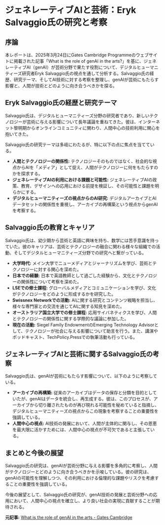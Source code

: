 # ジェネレーティブAIと芸術：Eryk Salvaggio氏の研究と考察

## 序論

本レポートは、2025年3月24日にGates Cambridge Programmeのウェブサイトに掲載された記事「What is the role of genAI in the arts?」を基に、ジェネレーティブAI（genAI）が芸術分野で果たす役割について、デジタルヒューマニティーズ研究者Eryk Salvaggio氏の視点を通して分析する。Salvaggio氏の経歴、研究テーマ、そしてAI技術に対する考察を整理し、genAIが芸術にもたらす影響と、人間が技術とどのように向き合うべきかを探る。

## Eryk Salvaggio氏の経歴と研究テーマ

Salvaggio氏は、デジタルヒューマニティーズ分野の研究者であり、新しいテクノロジーが芸術に与える影響について長年議論を重ねてきた。彼は、インターネット黎明期からオンラインコミュニティに関わり、人間中心の技術利用に関心を抱いてきた。

Salvaggio氏の研究テーマは多岐にわたるが、特に以下の点に焦点を当てている。

* **人間とテクノロジーの関係性:** テクノロジーそのものではなく、社会的な視点からAIを「メディア」として捉え、人間がテクノロジーに何をもたらすのかを探求する。
* **ジェネレーティブAIの利用における課題と可能性:** ジェネレーティブAIの政策、教育、デザインへの応用における前提を検証し、その可能性と課題を明らかにする。
* **デジタルヒューマニティーズの視点からのAI研究:** デジタルアーカイブとAIデータセットの関係性を重視し、アーカイブの再構築という視点からgenAIを考察する。

## Salvaggio氏の教育とキャリア

Salvaggio氏は、幼少期から芸術と英語に興味を持ち、数学には苦手意識を持っていた。彼のキャリアは、芸術とテクノロジーの融合に関わる様々な組織での活動、そしてデジタルヒューマニティーズ分野での研究へと繋がっている。

* **大学時代:** メイン大学でニューメディアとジャーナリズムを学び、芸術とテクノロジーに対する関心を深めた。
* **日本での経験:** 日本で英語教師として過ごした経験から、文化とテクノロジーの関係性について考察を深めた。
* **LSEでの修士課程:** グローバルメディアとコミュニケーションを学び、文化がテクノロジーをどのように形成するかを研究した。
* **Swissnex Networkでの活動:** AIに関する研究とコンテンツ戦略を担当し、様々な専門家との交流を通じてAIに関する知見を深めた。
* **オーストラリア国立大学での修士課程:** 応用サイバネティクスを学び、人間とテクノロジーの関係性に関する学際的な議論に参加した。
* **現在の活動:** Siegel Family EndowmentのEmerging Technology Advisorとして、テクノロジーが社会に与える影響について助言を行う。また、講演やポッドキャスト、TechPolicy.Pressでの執筆活動も行っている。

## ジェネレーティブAIと芸術に関するSalvaggio氏の考察

Salvaggio氏は、genAIが芸術にもたらす影響について、以下のように考察している。

* **アーカイブの再構築:** 従来のアーカイブはデータの保存と分類を目的としていたが、genAIはデータを統合し、再生成する。彼は、このプロセスが、アーカイブから切り離されたものが再び現れる可能性を秘めていると指摘し、デジタルヒューマニティーズの視点からこの現象を考察することの重要性を強調している。
* **人間中心の視点:** AI技術の発展において、人間が主体的に関与し、その恩恵を最大限に活かすためには、人間中心の視点が不可欠であると主張している。

## まとめと今後の展望

Salvaggio氏の研究は、genAIが芸術分野に与える影響を多角的に考察し、人間がテクノロジーとどのように向き合うべきかを示唆している。彼の研究は、genAIの可能性を理解しつつ、その利用における倫理的な課題やリスクを考慮することの重要性を強調している。

今後の展望として、Salvaggio氏の研究が、genAI技術の発展と芸術分野への応用において、人間中心の視点を確立し、より良い社会の実現に貢献することが期待される。



**元記事:** [What is the role of genAI in the arts - Gates Cambridge](https://www.gatescambridge.org/about/news/what-is-the-role-of-genai-in-the-arts/)